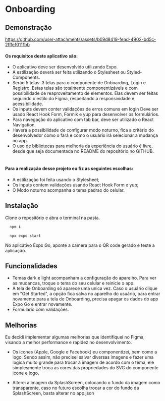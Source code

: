 # Onboarding 

## Demonstração

https://github.com/user-attachments/assets/b09d8419-fead-4902-bd5c-2fffef0111bb

#### Os requisitos deste aplicativo são:

- O aplicativo deve ser desenvolvido utilizando Expo.
- A estilização deverá ser feita utilizando o Stylesheet ou Styled-Components.
- Serão 5 telas: 3 telas para o componente de Onboarding, Login e Registro. Estas telas são totalmente componentizáveis e com possibilidade de reaproveitamento de elementos. Elas devem ser feitas seguindo o estilo do Figma, respeitando a responsividade e acessibilidade.
- Os inputs devem conter validações de erros comuns em login Deve ser usado React Hook Form, Formik e yup para desenvolver os formulários.
- Para navegação do aplicativo com tab bar, deve ser utilizado o React Navigation.
- Haverá a possibilidade de configurar modo noturno, fica a critério do desenvolvedor como o fará e como o usuário
  irá selecionar a mudança no app.
- O uso de bibliotecas para melhoria da experiência do usuário é livre, desde que seja documentada no README
  do repositório no GITHUB.

#

#### Para a realização desse projeto eu fiz as seguintes escolhas:

- A estilização foi feita usando o Stylesheet;
- Os inputs contem validações usando React Hook Form e yup;
- O Modo noturno acompanha o tema padrao do celular.

## Instalação

Clone o repositório e abra o terminal na pasta.

```bash
  npm i
```

```bash
  npx expo start
```

No aplicativo Expo Go, aponte a camera para o QR code gerado e teste a aplicação.

## Funcionalidades

- Temas dark e light acompanham a configuração do aparelho. Para ver as mudancas, troque o tema do seu celular e reinicie o app.
- A tela de Onboarding só aparece uma unica vez. Caso o usuário clique em "Get Started", a opção fica salva no aparelho do usuário, para entrar novamente para a tela de Onboarding, precisa apagar os dados do app Expo Go e entrar novamente.
- Formulário com validações.

## Melhorias

Eu decidi implementar algumas melhorias que identifiquei no Figma, visando a melhor performance e rapidez no desenvolvimento.

- Os icones (Apple, Google e Facebook) eu componentizei, bem como a logo. Sendo assim, não precisei salvar diversas imagens e fazer uma logica muito grande para trocar a imagem de acordo com o tema, ele simplesmente troca as cores das propriedades do SVG do componente icone e logo.

- Alterei a imagem da SplashScreen, colocando o fundo da imagem como transparente, caso no futuro escolha trocar a cor do fundo da SplashScreen, basta alterar no app.json




